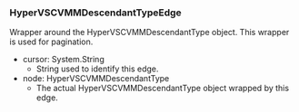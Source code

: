 ### HyperVSCVMMDescendantTypeEdge
Wrapper around the HyperVSCVMMDescendantType object. This wrapper is used for pagination.

- cursor: System.String
  - String used to identify this edge.
- node: HyperVSCVMMDescendantType
  - The actual HyperVSCVMMDescendantType object wrapped by this edge.
